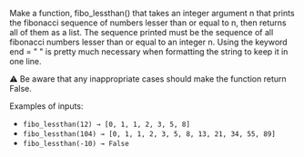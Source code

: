 Make a function, fibo_lessthan() that takes an integer argument n that prints the fibonacci sequence of numbers lesser than or equal to n, then returns all of them as a list.
The sequence printed must be the sequence of all fibonacci numbers lesser than or equal to an integer n. Using the keyword end = " " is pretty much necessary when formatting the string to keep it in one line.

⚠️ Be aware that any inappropriate cases should make the function return False.

Examples of inputs:
- `fibo_lessthan(12) → [0, 1, 1, 2, 3, 5, 8]` 
- `fibo_lessthan(104) → [0, 1, 1, 2, 3, 5, 8, 13, 21, 34, 55, 89]`
- `fibo_lessthan(-10) → False`
